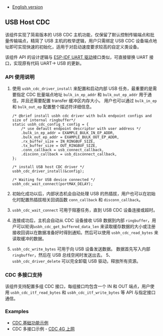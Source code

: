 * [English version](./README.md)

## USB Host CDC

该组件实现了简易版本的 USB CDC 主机功能，仅保留了默认控制传输端点和批量传输端点，精简了 USB 主机的枚举逻辑，用户只需绑定 USB CDC 设备端点地址即可实现快速的初始化，适用于对启动速度要求较高的自定义类设备。

该组件 API 的设计逻辑与 [ESP-IDF UART 驱动](https://docs.espressif.com/projects/esp-idf/en/latest/esp32s2/api-reference/peripherals/uart.html)接口类似，可直接替换 UART 接口，实现原有代码 UART-> USB 的更新。

### API 使用说明

1. 使用 `usbh_cdc_driver_install` 来配置和启动内部 USB 任务，最重要的是需要指定 CDC 批量端点地址 `bulk_in_ep_addr` 和 `bulk_out_ep_addr` 用于通信，并且还需要配置 transfer 缓冲区内存大小。 用户也可以通过 `bulk_in_ep` 和 `bulk_out_ep` 配置整个描述符详细信息。

    ```
    /* @brief install usbh cdc driver with bulk endpoint configs and size of internal ringbuffer*/
    static usbh_cdc_config_t config = {
        /* use default endpoint descriptor with user address */
        .bulk_in_ep_addr = EXAMPLE_BULK_IN_EP_ADDR,
        .bulk_out_ep_addr = EXAMPLE_BULK_OUT_EP_ADDR,
        .rx_buffer_size = IN_RINGBUF_SIZE,
        .tx_buffer_size = OUT_RINGBUF_SIZE,
        .conn_callback = usb_connect_callback,
        .disconn_callback = usb_disconnect_callback,
    };

    /* install USB host CDC driver */
    usbh_cdc_driver_install(&config);

    /* Waiting for USB device connected */
    usbh_cdc_wait_connect(portMAX_DELAY);
    ```

2. 初始化成功以后，内部状态机会自动处理 USB 的热插拔，用户也可以在初始化时配置热插拔相关回调函数 `conn_callback` 和 `disconn_callback`。
3. `usbh_cdc_wait_connect` 可用于阻塞任务，直到 USB CDC 设备连接或超时。
4. 连接成功后，主机会自动从 CDC 设备接收 USB 数据到内部 `ringbuffer`，用户可以轮询`usbh_cdc_get_buffered_data_len` 来读取缓存数据的大小或注册接收回调以在数据准备好时得到通知。然后可以使用 `usbh_cdc_read_bytes` 来读取缓冲的数据。
5. `usbh_cdc_write_bytes` 可用于向 USB 设备发送数据。 数据首先写入内部 `ringbuffer`，然后在 USB 总线空闲时发送出去。
5、`usbh_cdc_driver_delete` 可以完全卸载 USB 驱动，释放所有资源。

### CDC 多接口支持

该组件支持配置多组 CDC 接口，每组接口均包含一个 IN 和 OUT 端点，用户使用 `usbh_cdc_itf_read_bytes` 和 `usbh_cdc_itf_write_bytes` 等 API 与指定接口通信。

### Examples

* [CDC 基础功能示例](../../../examples/usb/host/usb_cdc_basic)
* CDC 多接口示例 - [CDC 4G 上网](../../../examples/usb/host/usb_cdc_4g_module)